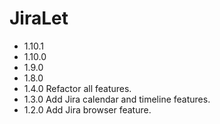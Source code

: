 # JiraLet
- 1.10.1
- 1.10.0
- 1.9.0
- 1.8.0
- 1.4.0 
Refactor all features.
- 1.3.0 
Add Jira calendar and timeline features.
- 1.2.0 
Add Jira browser feature.
